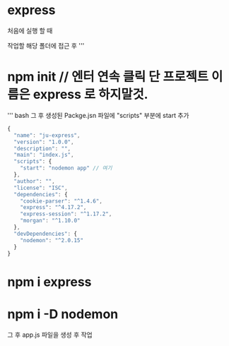 # express

처음에 실행 할 때

작업할 해당 폴더에 접근 후 
'''
# npm init // 엔터 연속 클릭 단 프로젝트 이름은 express 로 하지말것.
''' bash
그 후 생성된 Packge.jsn 파일에 "scripts" 부분에 start 추가
``` javascript
{
  "name": "ju-express",
  "version": "1.0.0",
  "description": "",
  "main": "index.js",
  "scripts": {
    "start": "nodemon app" // 여기
  },
  "author": "",
  "license": "ISC",
  "dependencies": {
    "cookie-parser": "^1.4.6",
    "express": "^4.17.2",
    "express-session": "^1.17.2",
    "morgan": "^1.10.0"
  },
  "devDependencies": {
    "nodemon": "^2.0.15"
  }
}
```

# npm i express

# npm i -D nodemon

그 후 app.js 파일을 생성 후 작업
